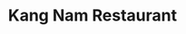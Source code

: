 ---
layout: place
title: "Kang Nam Restaurant"
permalink: /california/los-angeles/kang-nam-restaurant.html
stateAbbr: CA
stateName: California
cityName: Los Angeles
place_id: ChIJXfLuuYy4woARpT6--tyINLk
photos:
  - name: >-
      places/ChIJXfLuuYy4woARpT6--tyINLk/photos/AeeoHcLXvu-DkvD-NWcV8XPyac653QrKR4l1SdsfIiNZ9WGP5cmATQFEQU8DRITAAC3XtC7Mc6k9YxdA5KZ_hqWUr6XIKyEedVjzcZwWW5-sPHokMjM-TJmp6QnDqqT-hPpJYn4CQDWVERg4Ue_f5x_VUAabVMHrL9PidhBaFKggqj91IBTMuuanMXmtppE5rf5jWH1E_aBEh7GHMlTBGRaxfb5lLIhIbakEAbnZEz4TpFTkvVblwhV1q0EpEwvBNaRTtLDqFxj-dv3v-1cDQjCjyN8jNA5sp8RLXZFmqpQkMS3tjg
    widthPx: 3948
    heightPx: 2691
    authorAttributions:
      - displayName: Kang Nam Restaurant
        uri: https://maps.google.com/maps/contrib/105862624191795589715
        photoUri: >-
          https://lh3.googleusercontent.com/a-/ALV-UjVcWpf72bFJEvPtvi3puo-2kN9Nmei7aBIPh1dH3Zxg7mgqwERZ=s100-p-k-no-mo
    flagContentUri: >-
      https://www.google.com/local/imagery/report/?cb_client=maps_api_places.places_api&image_key=!1e10!2sAF1QipNRQ2VHRs76_5VKue-B7nqMIV_58fbXvbITZupE&hl=en-US
    googleMapsUri: >-
      https://www.google.com/maps/place//data=!3m4!1e2!3m2!1sAF1QipNRQ2VHRs76_5VKue-B7nqMIV_58fbXvbITZupE!2e10!4m2!3m1!1s0x80c2b88cb9eef25d:0xb93488dcfabe3ea5
  - name: >-
      places/ChIJXfLuuYy4woARpT6--tyINLk/photos/AeeoHcIqPGZSOF8OwbL176lHkNUXhk5FHlFr-JS9fd2gKY10pr11O2ybJfDQrOfc2sIQVjtEfXxqdGYHaEHRkk76f1Ru9pKiinG96WR2gWC3Sjks98lIaDZB2nazwlADHOZdZD7uN7TOnl53sWHe8Om-C4GRoGcOqAsT505iFINip1Cu75dK_bm_-cdKZ5W08qtJ-51G5pwNR0XjmrWFGqAtiGrnuGZKZaohuafLSk51AXF6tbeylNov6X0_cc8OXk8gXdqflSNrmQkoHoUu5DXfbGvcJV8hBjqCqlUIpHhTYytN-A
    widthPx: 800
    heightPx: 496
    authorAttributions:
      - displayName: Kang Nam Restaurant
        uri: https://maps.google.com/maps/contrib/105862624191795589715
        photoUri: >-
          https://lh3.googleusercontent.com/a-/ALV-UjVcWpf72bFJEvPtvi3puo-2kN9Nmei7aBIPh1dH3Zxg7mgqwERZ=s100-p-k-no-mo
    flagContentUri: >-
      https://www.google.com/local/imagery/report/?cb_client=maps_api_places.places_api&image_key=!1e10!2sAF1QipNldgagu37o25MueRfv3Lqq0xFUfIdcSQbsvgzb&hl=en-US
    googleMapsUri: >-
      https://www.google.com/maps/place//data=!3m4!1e2!3m2!1sAF1QipNldgagu37o25MueRfv3Lqq0xFUfIdcSQbsvgzb!2e10!4m2!3m1!1s0x80c2b88cb9eef25d:0xb93488dcfabe3ea5
  - name: >-
      places/ChIJXfLuuYy4woARpT6--tyINLk/photos/AeeoHcLBFnffl5aXD-AqZVwGrxbVUvl1BkRiXpLq0kz-fPNBH76GJy9rVzpADRzjc1xk_XeviTBR74N7av1gES_LYfwBx9UUOIHwiNRcav-i5Nle3EHawS4b4A2EZb7rScZRzppfjvs95BKMK3hmSTTxWuDhFMX7Nis_phJm5SPj-q98PVEtXXAmUscwc9wFiyO82bigyrFDUC70snpIJymlkeLSVsRjuDJjnXVkIN4Wa_T7OMQ8EhbDC8v2d2dfU48b0XJg2-40P06WSp2ibqDDRtmB4eqxirs7j3kbB2TYxA-q3iVOqwwcfpY6gT1XDD4-NnezqbyLPOiDrkQuDlPMadoMr596yhcUaODpzAcJL_GgUcqmVJatyXldA24xIMmqkkHgOgDUsWEU-ls7NLpLGucox-guIS6WhGIttfIsgBgr-A
    widthPx: 2992
    heightPx: 2992
    authorAttributions:
      - displayName: Forever Young
        uri: https://maps.google.com/maps/contrib/112476584178067376874
        photoUri: >-
          https://lh3.googleusercontent.com/a-/ALV-UjWLDGi6YhsrPymjAaaqgKRaQAuHe4ykK1LeLREa3MILxSTh2oDe=s100-p-k-no-mo
    flagContentUri: >-
      https://www.google.com/local/imagery/report/?cb_client=maps_api_places.places_api&image_key=!1e10!2sCIHM0ogKEICAgICbx5KDFA&hl=en-US
    googleMapsUri: >-
      https://www.google.com/maps/place//data=!3m4!1e2!3m2!1sCIHM0ogKEICAgICbx5KDFA!2e10!4m2!3m1!1s0x80c2b88cb9eef25d:0xb93488dcfabe3ea5
  - name: >-
      places/ChIJXfLuuYy4woARpT6--tyINLk/photos/AeeoHcIq68I6kYadz_vLJ8KlTW1ItBeFgbmRbOIz8z7aZBJMQu-dpQEqfyE2I8mOn55aEx7Z0kDtdkEnr7HLDNYS-8e13dSScuYHp5k6VWIL036OOeCcK-UdS0hSG63SBsxJoKIIMAj-x26aJi3kI-UuhiuM7y3KWAPqkbechvzQUjf7LQN4rbYlDec2ZiSZREX6ZTtbZmCMVnzlGaE-SdeDSCumW6y0hVWvXKJLjy8BMxtQnXpDR7TgC77e2DSLXSeI473K1wLHYk__-PvMkOTg9MoaWWP5tjpBlaou3LsxuaHbKagy2Nc7gprfMX75srxtXgoVJmj-DMudlZI99chtEpYw98BpDu1yjgGz4IqgYnAuHCvZqMynSQweh0i7doUN7uY8xzgZZqodyaIfkfz89BqfWcNtPNWJrp5Zyewxv5s
    widthPx: 4000
    heightPx: 3000
    authorAttributions:
      - displayName: gaju sign
        uri: https://maps.google.com/maps/contrib/110866387832029950145
        photoUri: >-
          https://lh3.googleusercontent.com/a-/ALV-UjUhxeiM5STrogCKHC6QA9LWchiVS7RQDH5e4t95GIPTAbkhMFrx=s100-p-k-no-mo
    flagContentUri: >-
      https://www.google.com/local/imagery/report/?cb_client=maps_api_places.places_api&image_key=!1e10!2sCIHM0ogKEICAgMCI5NPbbw&hl=en-US
    googleMapsUri: >-
      https://www.google.com/maps/place//data=!3m4!1e2!3m2!1sCIHM0ogKEICAgMCI5NPbbw!2e10!4m2!3m1!1s0x80c2b88cb9eef25d:0xb93488dcfabe3ea5
  - name: >-
      places/ChIJXfLuuYy4woARpT6--tyINLk/photos/AeeoHcKVPeUIBnRBmia90gZMGfKPwDb5cQ5L3dyEQozAdN-38bNKKQ6fbtXsmY4XKA3yVItQFsJihp5ZAJNikG6FBrzyBKTwpeMMhOmy3OdPG4pAC3oCrawNUsAo5mDOZryCabM-sCUjxkFctz07UNPjZMlTXuZlj8fFKdKYvvtXhjTyAyUpW-HEGVDVTU-NKW0gkP7R8d-JjYEFx8okQ5sx-gnFiRZUdQGRzL6u4JsVEjiOo9OYgXhfAfxLrMQQxzTEd52QrTfDOj58e4d1K2OH1vE7u_l_4tztqCkXx7R8DrvgWplbYVrl5v9WAGdE0knfz1QfNgTWApsdLRgdJD1YYCwhDxpT3E4aw2_hYZE2fD--nAwstzE0COj3NzBybYxcJnB9rHX0MqpbSRCfgF58TvIVLA3VHkzgOFgM1XMegeAkzS4u
    widthPx: 3024
    heightPx: 4032
    authorAttributions:
      - displayName: Serena Hou
        uri: https://maps.google.com/maps/contrib/111125021288130560069
        photoUri: >-
          https://lh3.googleusercontent.com/a-/ALV-UjX54XHVTdyylDWT3LInUk0ParBR7y6Z0uPBmV3JSFktxjclBoYn8w=s100-p-k-no-mo
    flagContentUri: >-
      https://www.google.com/local/imagery/report/?cb_client=maps_api_places.places_api&image_key=!1e10!2sCIHM0ogKEICAgIDhg9b1lQE&hl=en-US
    googleMapsUri: >-
      https://www.google.com/maps/place//data=!3m4!1e2!3m2!1sCIHM0ogKEICAgIDhg9b1lQE!2e10!4m2!3m1!1s0x80c2b88cb9eef25d:0xb93488dcfabe3ea5
  - name: >-
      places/ChIJXfLuuYy4woARpT6--tyINLk/photos/AeeoHcIk3FyASzq_-EisOQjQ69hykRQccU_F4qU35V_HzQ4BHtur21S7Ms-CGKUTJKPgdc2V1NR5kEM1jyi4aHDseL7M-uKJkMAGn_7v1cec1fz9sYsKRPCk3FgY9cy-Cm7PXG-jp2Xwhs9-usL7DB1dY_FJ7CfOPIVMgnEAHLsZFrDOODD8EmP-UYORXuw7WTnpVdTmy4QRm23JkSsPthPuEwCLvNlrRh2-li_t70ScPa_nGzTCQ7vfkNZVBUD4pE2OdjNXc4vnVVJHbvDbvipYk62P05Yg_t1d4VAJ2RzTCwTTXNeb6LU20dcY6ujLM_K8Hn9kV05JAg3tKkYiL0dc_dG_IimaohEeUJphS4-ZzWNnyD1Yz0DYIHd47z7EgJ3falpeYLuSZY4RwAjTCbs-fa98MNr9XxU7Xxp-fX033EaClyZL
    widthPx: 3024
    heightPx: 4032
    authorAttributions:
      - displayName: Ivy Lin
        uri: https://maps.google.com/maps/contrib/111376345832098685217
        photoUri: >-
          https://lh3.googleusercontent.com/a/ACg8ocJ5c_CRQVBSz4eT00vZQVSZGmAafE_L7l2TnD4my2oCg2z49A=s100-p-k-no-mo
    flagContentUri: >-
      https://www.google.com/local/imagery/report/?cb_client=maps_api_places.places_api&image_key=!1e10!2sCIHM0ogKEICAgIDDluSmtgE&hl=en-US
    googleMapsUri: >-
      https://www.google.com/maps/place//data=!3m4!1e2!3m2!1sCIHM0ogKEICAgIDDluSmtgE!2e10!4m2!3m1!1s0x80c2b88cb9eef25d:0xb93488dcfabe3ea5
  - name: >-
      places/ChIJXfLuuYy4woARpT6--tyINLk/photos/AeeoHcLvYbNfABPLdEMMQaDGKQVplzcv9UdaYUlDHqotvUcsFyMTO550j__uxHxayWAiOJVemaHwtfugX-bYTbhyTCmve3FRvBzTjUd7h46tyUf1gjAZcKlxV9Cppia88vkBFfQSXlyMaVF1uPwrMtZUMWpyW3F0JAAfIbWiEFXyuoHbhZVP57aPYB6PBztAx-PAQRawXQQbGL2Gw4OLnX_G4DCZj_c23h1OPpfcC6VVqojp9VEtPxv9VrCUM_D61h4sCLXfcvNz0SmFMdOtf1ULb9naQDDxl-nMkbF0YGDVIRpjqNFhKrpea1fdMj9qz0q_CxpZ7HGybrIl2-4Dy4cL2cw6ELUpsxqTYolzqYx52Gt_B8f6PkgHNSkkQEP-LLMV_ha1l8NHgHyXWnnhvQ5tPFbjEmFGhVBzXxsI9FoK23-48Q
    widthPx: 4000
    heightPx: 2252
    authorAttributions:
      - displayName: arabesque
        uri: https://maps.google.com/maps/contrib/100783887371287371631
        photoUri: >-
          https://lh3.googleusercontent.com/a-/ALV-UjXqkSHY_I5qHeAso_XFc1nbGT5DweiTCZT8vQ0tK3GP6HuQKwuNEg=s100-p-k-no-mo
    flagContentUri: >-
      https://www.google.com/local/imagery/report/?cb_client=maps_api_places.places_api&image_key=!1e10!2sCIHM0ogKEICAgICZmIfZXA&hl=en-US
    googleMapsUri: >-
      https://www.google.com/maps/place//data=!3m4!1e2!3m2!1sCIHM0ogKEICAgICZmIfZXA!2e10!4m2!3m1!1s0x80c2b88cb9eef25d:0xb93488dcfabe3ea5
  - name: >-
      places/ChIJXfLuuYy4woARpT6--tyINLk/photos/AeeoHcIjcHPgN5ZwO1uq15wOaYoNLprAOFZrlIFgpeUbm8MsvP0f8tX2oEU-JrZZeehRO_6t1n3litATrtzY4KyJDQ9-dMCIyPBBiVujMBaZlCsLSXO9sENG47YPj9QaaSx78NYxhJSTnHLoa6yMLQEr--QFvkU7JPtd1IVLCm5XSLxzo3h0LICODI8sCO8kV5Dm4qELyLmPQK6UCZOxHCOgMYddVmWaxZqq3SKQfLFVbBV5-MOSXiJhw2YLMVknmiKlUfPysIa6P5Ex0cCKMBlrQvRqXDZ9MtSm3B_pJbcYth7GiQ
    widthPx: 1319
    heightPx: 2171
    authorAttributions:
      - displayName: Kang Nam Restaurant
        uri: https://maps.google.com/maps/contrib/105862624191795589715
        photoUri: >-
          https://lh3.googleusercontent.com/a-/ALV-UjVcWpf72bFJEvPtvi3puo-2kN9Nmei7aBIPh1dH3Zxg7mgqwERZ=s100-p-k-no-mo
    flagContentUri: >-
      https://www.google.com/local/imagery/report/?cb_client=maps_api_places.places_api&image_key=!1e10!2sAF1QipOOEYx3p0jdoWwGKpPJnMqe-RPgFaW4qbNzotmX&hl=en-US
    googleMapsUri: >-
      https://www.google.com/maps/place//data=!3m4!1e2!3m2!1sAF1QipOOEYx3p0jdoWwGKpPJnMqe-RPgFaW4qbNzotmX!2e10!4m2!3m1!1s0x80c2b88cb9eef25d:0xb93488dcfabe3ea5
  - name: >-
      places/ChIJXfLuuYy4woARpT6--tyINLk/photos/AeeoHcJvvnogiWkSeQYdVA5oQBzq4dIXTefrRmePbC-v4Fe0GZYOicW1LRE4huOnWpyXKR8c1eHrPLK1G1UwR3EOh7a13SWZV3Sp1oZwxeYN2NVuPuXskIOzsDtPwuxEA2hVTC4Y-3viQfd46KsrOzWEMAFv2Tw6cqkMl6vyGA-uN3mxzOJqFFNtAnHyYmefnGtfPNLzLjgpx1xdexnvtfMzgXLXYLXGbXhKMZGvSIAslAnvdqMSq57yCaETxRhe0UMEZnhxzkve_c8huyDmdBrOssLZK-RA4RqUpo7bEoM3ZpyKmHiGkfdzohV5DXeghtPTIttDAFgV7XH1RtHRJ9MVKrsAwkFKDOpluNJL5Ljhgj42uC19qSB_PS_Soa16--vtkaU-dSDuVEYxHEq7iWap9IbOb7wqHIZDdJWHS9gqCxeQ7nfa
    widthPx: 4032
    heightPx: 3024
    authorAttributions:
      - displayName: kim kim
        uri: https://maps.google.com/maps/contrib/114940723968910561011
        photoUri: >-
          https://lh3.googleusercontent.com/a-/ALV-UjUA69StC-i1cxXJxN3KGwVD9f1elfjMwwEMWTJLZ_qD3z_-bBaj=s100-p-k-no-mo
    flagContentUri: >-
      https://www.google.com/local/imagery/report/?cb_client=maps_api_places.places_api&image_key=!1e10!2sCIHM0ogKEICAgICsn_bBuAE&hl=en-US
    googleMapsUri: >-
      https://www.google.com/maps/place//data=!3m4!1e2!3m2!1sCIHM0ogKEICAgICsn_bBuAE!2e10!4m2!3m1!1s0x80c2b88cb9eef25d:0xb93488dcfabe3ea5
  - name: >-
      places/ChIJXfLuuYy4woARpT6--tyINLk/photos/AeeoHcK4wjwzMMZxIKLGmPx1XZ_8OUbQsZcDmQ54oomKJzOzl1GRH5zQfTDUYjQrMD44jXPiyw03VQeKGle0XyGKIxmrwK91B3UMqPIsah46uIFo7g1hGiImgr5mZclTI_Xg8GA8ukNy7aFETV_OuiLIZ-lTUba-mYHyY2Df9zTpF8y2yWZs9d7CC8hXbX9F92m2lVxFkkb_SDUSwTMgvjifQ-iwJGZFaxwml7OaajO_y38Rk8lLSwCLBYsxB4AeIqyTGa1PHiLcTf8PjqFFSi4f2yBB7TBc8mH7B-nv0CbINUJP4fYRbLq5Qn3FOGokqY86NrcNcX2aOZ5WeZlcRdhLda1TmoBS9RYQT4lZB_8WADw4Ca6u7bSlC6i4lE2NswqAXk72J7ojIi5JaAB3NKkxB5Ca7YQDsubU5BOIB246Qp6dhiA2
    widthPx: 3000
    heightPx: 4000
    authorAttributions:
      - displayName: OJ OH
        uri: https://maps.google.com/maps/contrib/108817234626593781290
        photoUri: >-
          https://lh3.googleusercontent.com/a/ACg8ocLjQH9NxykD4XJHI2wO5oECb6NsXpbEjxRxk2CpFlvL-pBRHw=s100-p-k-no-mo
    flagContentUri: >-
      https://www.google.com/local/imagery/report/?cb_client=maps_api_places.places_api&image_key=!1e10!2sCIHM0ogKEICAgICjy9KxywE&hl=en-US
    googleMapsUri: >-
      https://www.google.com/maps/place//data=!3m4!1e2!3m2!1sCIHM0ogKEICAgICjy9KxywE!2e10!4m2!3m1!1s0x80c2b88cb9eef25d:0xb93488dcfabe3ea5
address: 4103 W Olympic Blvd, Los Angeles, CA 90019, USA
street: 4103 W Olympic Blvd
city: Los Angeles
state: CA
zip: '90019'
country: USA
neighborhood: Koreatown
latitude: '34.054555'
longitude: '-118.322067'
accessibility_options:
  wheelchairAccessibleParking: true
  wheelchairAccessibleEntrance: true
  wheelchairAccessibleRestroom: true
  wheelchairAccessibleSeating: true
business_status: OPERATIONAL
name: Kang Nam Restaurant
google_maps_links:
  directionsUri: >-
    https://www.google.com/maps/dir//''/data=!4m7!4m6!1m1!4e2!1m2!1m1!1s0x80c2b88cb9eef25d:0xb93488dcfabe3ea5!3e0
  placeUri: https://maps.google.com/?cid=13345442078486576805
  writeAReviewUri: >-
    https://www.google.com/maps/place//data=!4m3!3m2!1s0x80c2b88cb9eef25d:0xb93488dcfabe3ea5!12e1
  reviewsUri: >-
    https://www.google.com/maps/place//data=!4m4!3m3!1s0x80c2b88cb9eef25d:0xb93488dcfabe3ea5!9m1!1b1
  photosUri: >-
    https://www.google.com/maps/place//data=!4m3!3m2!1s0x80c2b88cb9eef25d:0xb93488dcfabe3ea5!10e5
primary_type: Korean Restaurant
opening_hours:
  regular: null
  current: null
secondary_opening_hours:
  regular:
    weekdayDescriptions: null
    type: null
  current:
    weekdayDescriptions: null
    type: null
phone: (323) 937-1070
price_level: PRICE_LEVEL_MODERATE
price_range: null
rating: '4.0'
rating_count: 646
website: http://www.kangnamrestaurant.com/
description: null
reviews: null
parking_options: null
payment_options: null
allow_dogs: null
curbside_pickup: null
delivery: null
dine_in: null
good_for_children: null
good_for_groups: null
good_for_sports: null
live_music: null
menu_for_children: null
outdoor_seating: null
reservable: null
restroom: null
serves_beer: null
serves_breakfast: null
serves_brunch: null
serves_cocktails: null
serves_coffee: null
serves_dinner: null
serves_dessert: null
serves_lunch: null
serves_vegetarian_food: null
serves_wine: null
takeout: null

---
